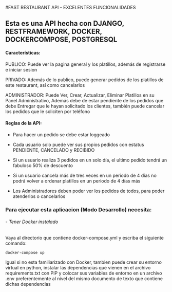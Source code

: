 #FAST RESTAURANT API - EXCELENTES FUNCIONALIDADES


## Esta es una API hecha con DJANGO, RESTFRAMEWORK, DOCKER, DOCKERCOMPOSE, POSTGRESQL


#### Características:

PUBLICO: Puede ver la pagina general y los platillos, además de registrarse e iniciar sesion

PRIVADO: Además de lo publico, puede generar pedidos de los platillos de este restaurant, así como cancelarlos

ADMINISTRADOR: Puede Ver, Crear, Actualizar, Eliminar Platillos en su Panel Administrativo, Además debe de estar
pendiente de los pedidos que debe Entregar que le hayan solicitado los clientes,
también puede cancelar los pedidos que le soliciten por teléfono

#### Reglas de la API:

- Para hacer un pedido se debe estar loggeado

- Cada usuario solo puede ver sus propios pedidos con estatus PENDIENTE, CANCELADO y RECIBIDO

- Si un usuario realiza 3 pedidos en un solo día, el ultimo pedido tendrá un fabuloso 50% de descuento

- Si un usuario cancela más de tres veces en un periodo de 4 días no podrá volver
a ordenar platillos en un periodo de 4 días más

- Los Administradores deben poder ver los pedidos de todos, para poder atenderlos o cancelarlos

### Para ejecutar esta aplicacion (Modo Desarrollo) necesita:

###### - Tener Docker instalado

Vaya al directorio que contiene docker-compose.yml y escriba el siguiente comando:

`docker-compose up`

Igual si no esta familiarizado con Docker, tambien puede crear su entorno virtual en python, instalar las dependencias
que vienen en el archivo requirements.txt con PIP y colocar sus variables de entorno en un archivo .env preferentemente
al nivel del mismo documento de texto que contiene dichas dependencias



